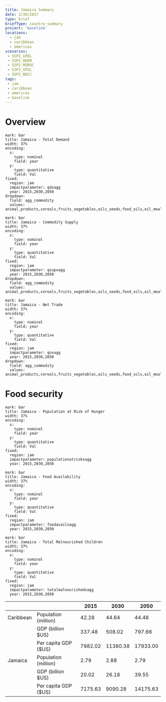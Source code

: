 ```yaml
---
title: Jamaica Summary
date: 3/30/2017
type: brief
briefType: country-summary
project: 'baseline'
locations:
  - jam
  - caribbean
  - americas
scenarios:
 - SSP2_GFDL
 - SSP2_HGEM
 - SSP2_MIROC
 - SSP2_IPSL
 - SSP2_NOCC
tags:
 - jam
 - caribbean
 - americas
 - baseline
---
```

# Overview 

```chart
mark: bar
title: Jamaica - Total Demand
width: 37%
encoding:
  x:
    type: nominal
    field: year
  y:
    type: quantitative
    field: Val
fixed:
  region: jam
  impactparameter: qdxagg
  year: 2015,2030,2050
dropdown:
  field: agg_commodity
  values: animal_products,cereals,fruits_vegetables,oils_seeds,food_oils,oil_meals,other,pulses,roots_tubers,sugar
```

```chart
mark: bar
title: Jamaica - Commodity Supply
width: 37%
encoding:
  x:
    type: nominal
    field: year
  y:
    type: quantitative
    field: Val
fixed:
  region: jam
  impactparameter: qsupxagg
  year: 2015,2030,2050
dropdown:
  field: agg_commodity
  values: animal_products,cereals,fruits_vegetables,oils_seeds,food_oils,oil_meals,other,pulses,roots_tubers,sugar
```

```chart
mark: bar
title: Jamaica - Net Trade
width: 37%
encoding:
  x:
    type: nominal
    field: year
  y:
    type: quantitative
    field: Val
fixed:
  region: jam
  impactparameter: qnxagg
  year: 2015,2030,2050
dropdown:
  field: agg_commodity
  values: animal_products,cereals,fruits_vegetables,oils_seeds,food_oils,oil_meals,other,pulses,roots_tubers,sugar
```

# Food security

```chart
mark: bar
title: Jamaica - Population at Risk of Hunger
width: 37%
encoding:
  x:
    type: nominal
    field: year
  y:
    type: quantitative
    field: Val
fixed:
  region: jam
  impactparameter: populationatriskxagg
  year: 2015,2030,2050
```

```chart
mark: bar
title: Jamaica - Food Availability
width: 37%
encoding:
  x:
    type: nominal
    field: year
  y:
    type: quantitative
    field: Val
fixed:
  region: jam
  impactparameter: foodavailxagg
  year: 2015,2030,2050
```

```chart
mark: bar
title: Jamaica - Total Malnourished Children
width: 37%
encoding:
  x:
    type: nominal
    field: year
  y:
    type: quantitative
    field: Val
fixed:
  region: jam
  impactparameter: totalmalnourishedxagg
  year: 2015,2030,2050
```

|   |   | 2015 | 2030 | 2050 |
|---|---|---|---|---|
| Caribbean | Population (million) | 42.28 | 44.64 | 44.48 |
|  | GDP (billion $US) | 337.48 | 508.02 | 797.66 |
|  | Per capita GDP ($US) | 7982.02 | 11380.38 | 17933.00 |
| Jamaica | Population (million) | 2.79 | 2.88 | 2.79 |
|  | GDP (billion $US) | 20.02 | 26.18 | 39.55 |
|  | Per capita GDP ($US) | 7175.63| 9090.28| 14175.63|